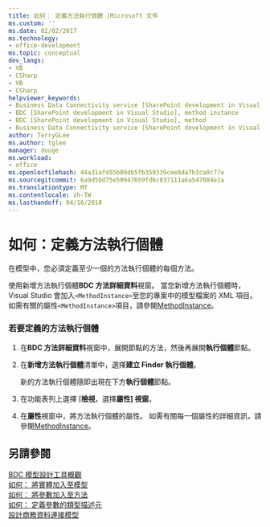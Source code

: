 ```yaml
---
title: 如何： 定義方法執行個體 |Microsoft 文件
ms.custom: ''
ms.date: 02/02/2017
ms.technology:
- office-development
ms.topic: conceptual
dev_langs:
- VB
- CSharp
- VB
- CSharp
helpviewer_keywords:
- Business Data Connectivity service [SharePoint development in Visual Studio], method instance
- BDC [SharePoint development in Visual Studio], method instance
- BDC [SharePoint development in Visual Studio], method
- Business Data Connectivity service [SharePoint development in Visual Studio], method
author: TerryGLee
ms.author: tglee
manager: douge
ms.workload:
- office
ms.openlocfilehash: 44a31af455b09db5fb359339cee8da7b3ca0c77e
ms.sourcegitcommit: 6a9d5bd75e50947659fd6c837111a6a547884e2a
ms.translationtype: MT
ms.contentlocale: zh-TW
ms.lasthandoff: 04/16/2018
---
```

# <a name="how-to-define-a-method-instance"></a>如何：定義方法執行個體
  在模型中，您必須定義至少一個的方法執行個體的每個方法。  
  
 使用新增方法執行個體**BDC 方法詳細資料**視窗。 當您新增方法執行個體時，Visual Studio 會加入`<MethodInstance>`至您的專案中的模型檔案的 XML 項目。 如需有關的屬性`<MethodInstance>`項目，請參閱[MethodInstance](http://go.microsoft.com/fwlink/?LinkID=169282)。  
  
### <a name="to-define-a-method-instance"></a>若要定義的方法執行個體  
  
1.  在**BDC 方法詳細資料**視窗中，展開節點的方法，然後再展開**執行個體**節點。  
  
2.  在**新增方法執行個體**清單中，選擇**建立 Finder 執行個體**。  
  
     新的方法執行個體隨即出現在下方**執行個體**節點。  
  
3.  在功能表列上選擇 [**檢視**，選擇**屬性] 視窗**。  
  
4.  在**屬性**視窗中，將方法執行個體的屬性。 如需有關每一個屬性的詳細資訊，請參閱[MethodInstance](http://go.microsoft.com/fwlink/?LinkID=169282)。  
  
## <a name="see-also"></a>另請參閱  
 [BDC 模型設計工具概觀](../sharepoint/bdc-model-design-tools-overview.md)   
 [如何： 將實體加入至模型](../sharepoint/how-to-add-an-entity-to-a-model.md)   
 [如何： 將參數加入至方法](../sharepoint/how-to-add-a-parameter-to-a-method.md)   
 [如何： 定義參數的類型描述元](../sharepoint/how-to-define-the-type-descriptor-of-a-parameter.md)   
 [設計商務資料連接模型](../sharepoint/designing-a-business-data-connectivity-model.md)  
  
  